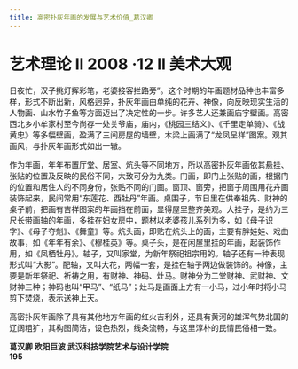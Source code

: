 ```yaml
---
title: 高密扑灰年画的发展与艺术价值_葛汉卿
---
```

# 艺术理论 Il 2008 ·12 Il 美术大观

日夜忙，汉子挑灯挥彩笔，老婆接客拦路旁”。这个时期的年画题材品种也丰富多样，形式不断出新，风格迥异，扑灰年画由单纯的花卉、神像，向反映现实生活的人物画、山水竹子鱼等方面迈出了决定性的一步。许多艺人还兼画庙宇壁画。高密西北乡小牟家村至今尚存一处关爷庙，庙内，《桃园三结义》、《千里走单骑》、《战黄忠》等多幅壁画，盈满了三间房屋的墙壁，木梁上画满了“龙凤呈样”图案。观其画风，与扑灰年画形式如出一辙。

作为年画，年年布置厅堂、居室、炕头等不同地方，所以高密扑灰年画依其悬挂、张贴的位置及反映的民俗不同，大致可分为九类。门画，即门上张贴的画，根据门的位置和居住人的不同身份，张贴不同的门画。窗顶、窗旁，把窗子周围用花卉画装饰起来，民间常用“东莲花、西牡丹”年画。桌围子，节日里在供奉祖先、财神的桌子前，把画有吉祥图案的年画挡在前面，显得屋里整齐美观。大挂子，是约为三尺长带画轴的年画，多挂在妇女房中，题材以老婆孩儿系列为多，如《母子识字》、《母子夺魁》、《舞童》等。炕头画，即贴在炕头上的画，主要有胖娃娃、戏曲故事，如《年年有余》、《穆桂英》等。桌子头，是在闲屋里挂的年画，起装饰作用，如《凤栖牡丹》。轴子，又叫家堂，为新年祭祀祖宗用的。轴子还有一种表现形式叫“大影”。配轴，又叫大花，两幅一套，是挂在轴子两边做装饰的。神像，主要是新年祭祀、祈祷之用，有财神、神码、灶马。财神分为二堂财神、武财神、文财神三种；神码也叫“甲马”、“纸马”；灶马是画面上方有一小马，过小年时将小马剪下焚烧，表示送神上天。

高密扑灰年画除了具有其他地方年画的红火吉利外，还具有黄河的雄浑气势北国的辽阔粗犷，其构图简洁，设色热烈，线条流畅，与这里淳朴的民情民俗相一致。

**葛汉卿 欧阳巨波 武汉科技学院艺术与设计学院**  
**195**